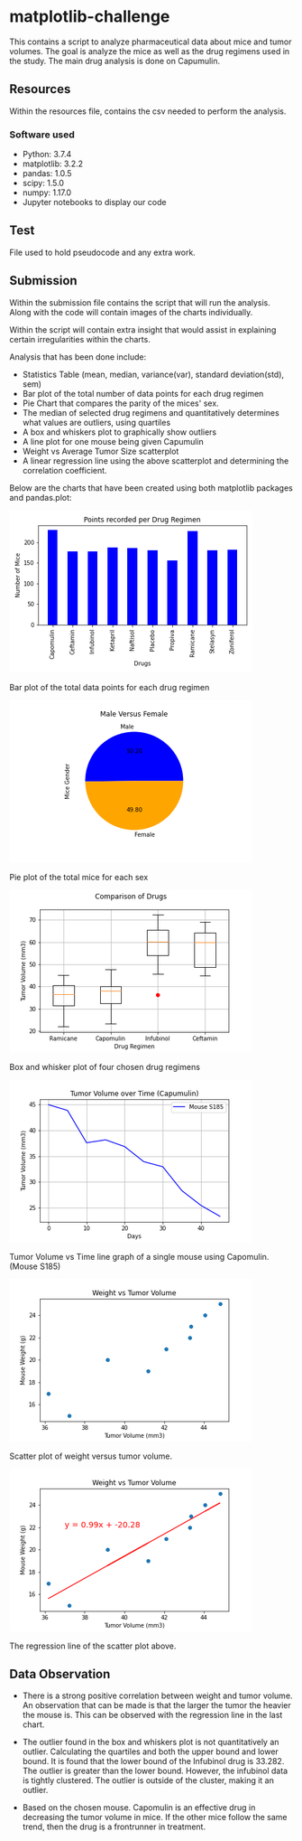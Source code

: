 # matplotlib-challenge

This contains a script to analyze pharmaceutical data about mice and tumor volumes. The goal is analyze the mice as well as the drug regimens used in the study. The main drug analysis is done on Capumulin.

## Resources

Within the resources file, contains the csv needed to perform the analysis.

### Software used

* Python: 3.7.4
* matplotlib: 3.2.2
* pandas: 1.0.5
* scipy: 1.5.0
* numpy: 1.17.0
* Jupyter notebooks to display our code

## Test

File used to hold pseudocode and any extra work.

## Submission

Within the submission file contains the script that will run the analysis. Along with the code will contain images of the charts individually.

Within the script will contain extra insight that would assist in explaining certain irregularities within the charts.

Analysis that has been done include:

* Statistics Table (mean, median, variance(var), standard deviation(std), sem)
* Bar plot of the total number of data points for each drug regimen
* Pie Chart that compares the parity of the mices' sex.
* The median of selected drug regimens and quantitatively determines what values are outliers, using quartiles
* A box and whiskers plot to graphically show outliers
* A line plot for one mouse being given Capumulin
* Weight vs Average Tumor Size scatterplot
* A linear regression line using the above scatterplot and determining the correlation coefficient.

Below are the charts that have been created using both matplotlib packages and pandas.plot:

![bar](Submission/plots/matplotlibbar.png)

Bar plot of the total data points for each drug regimen

![pie](Submission/plots/matplotlibpie.png)

Pie plot of the total mice for each sex

![box](Submission/plots/boxwhiskers.png)

Box and whisker plot of four chosen drug regimens

![line](Submission/plots/linechart.png)

Tumor Volume vs Time line graph of a single mouse using Capomulin. (Mouse S185)

![scatter](Submission/plots/scatterplot.png)

Scatter plot of weight versus tumor volume.

![linereg](Submission/plots/linregress.png)

The regression line of the scatter plot above.

## Data Observation

* There is a strong positive correlation between weight and tumor volume. An observation that can be made is that the larger the tumor the heavier the mouse is. This can be observed with the regression line in the last chart.

* The outlier found in the box and whiskers plot is not quantitatively an outlier. Calculating the quartiles and both the upper bound and lower bound. It is found that the lower bound of the Infubinol drug is 33.282. The outlier is greater than the lower bound. However, the infubinol data is tightly clustered. The outlier is outside of the cluster, making it an outlier.

* Based on the chosen mouse. Capomulin is an effective drug in decreasing the tumor volume in mice. If the other mice follow the same trend, then the drug is a frontrunner in treatment.